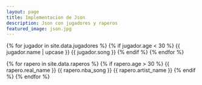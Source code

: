 ```yaml
---
layout: page
title: Implementacion de Json
description: Json con jugadores y raperos
featured_image: json.jpg
---
```


{% for jugador in site.data.jugadores %} 
    {% if jugador.age < 30 %}
        {{ jugador.name | upcase }} {{ jugador.song }}
    {% endif %}
{% endfor %}

{% for rapero in site.data.raperos %} 
    {% if rapero.age > 30 %}
        {{ rapero.real_name }} {{ rapero.nba_song }} {{ rapero.artist_name }}
    {% endif %}
{% endfor %}
